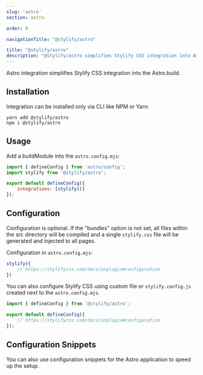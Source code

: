 ```yaml
---
slug: 'astro'
section: astro

order: 0

navigationTitle: "@stylify/astro"

title: "@stylify/astro"
description: "@stylify/astro simplifies Stylify CSS integration into Astri.build."
---
```


Astro integration simplifies Stylify CSS integration into the Astro.build.

<stack-blitz-link link="stylify-astro-example"></stack-blitz-link>

## Installation

Integration can be installed only via CLI like NPM or Yarn:
```
yarn add @stylify/astro
npm i @stylify/astro
```

## Usage

Add a buildModule into the `astro.config.mjs`:

```js
import { defineConfig } from 'astro/config';
import stylify from '@stylify/astro';

export default defineConfig({
	integrations: [stylify()]
});
```

## Configuration

Configuration is optional. If the "bundles" option is not set, all files within the src directory will be compiled and a single `stylify.css` file will be generated and injected to all pages.

Configuration in `astro.config.mjs`:
```js
stylify({
	// https://stylifycss.com/docs/unplugin#configuration
})
```

You can also configure Stylify CSS using custom file or `stylify.config.js` created next to the `astro.config.mjs`.

```js
import { defineConfig } from '@stylify/astro';

export default defineConfig({
	// https://stylifycss.com/docs/unplugin#configuration
});
```

## Configuration Snippets
You can also use <nuxt-link to="/snippets/snippets/astro">configuration snippets</nuxt-link> for the Astro application to speed up the setup.
